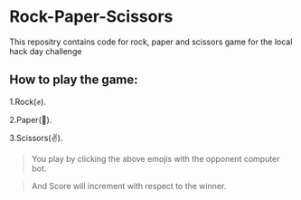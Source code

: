 # Rock-Paper-Scissors
This repositry contains code for rock, paper and scissors game for the local hack day challenge

## How to play the game:
  1.Rock(✊).
  
  2.Paper(🤚).
  
  3.Scissors(✌).
  
  > You play by clicking the above emojis with the opponent computer bot.

  > And Score will increment with respect to the winner.


